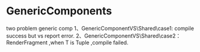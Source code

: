 # GenericComponents
two problem generic comp
1、GenericComponentVS\Shared\case1: compile success but vs report error.
2、GenericComponentVS\Shared\case2： RenderFragment<T> ,when T is Tuple ,compile failed.
